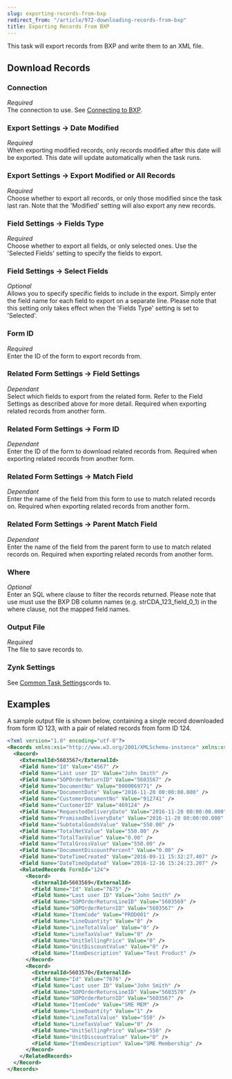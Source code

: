 ```yaml
---
slug: exporting-records-from-bxp
redirect_from: "/article/972-downloading-records-from-bxp"
title: Exporting Records From BXP
---
```

This task will export records from BXP and write them to an XML file.

## Download Records
### Connection 
_Required_  
The connection to use. See [Connecting to BXP](connecting-to-bxp).

### Export Settings -> Date Modified
_Required_  
When exporting modified records, only records modified after this date will be exported. This date will update automatically when the task runs.

### Export Settings -> Export Modified or All Records
_Required_  
Choose whether to export all records, or only those modified since the task last ran. Note that the 'Modified' setting will also export any new records.

### Field Settings -> Fields Type
_Required_  
Choose whether to export all fields, or only selected ones. Use the 'Selected Fields' setting to specify the fields to export.

### Field Settings -> Select Fields
_Optional_  
Allows you to specify specific fields to include in the export. Simply enter the field name for each field to export on a separate line. Please note that this setting only takes effect when the 'Fields Type' setting is set to 'Selected'.

### Form ID
_Required_  
Enter the ID of the form to export records from.

### Related Form Settings -> Field Settings
_Dependant_  
Select which fields to export from the related form. Refer to the Field Settings as described above for more detail.  Required when exporting related records from another form.

### Related Form Settings -> Form ID
_Dependant_  
Enter the ID of the form to download related records from. Required when exporting related records from another form.	

### Related Form Settings -> Match Field
_Dependant_  
Enter the name of the field from this form to use to match related records on. Required when exporting related records from another form.

### Related Form Settings -> Parent Match Field
_Dependant_  
Enter the name of the field from the parent form to use to match related records on. Required when exporting related records from another form.

### Where 
_Optional_  
Enter an SQL where clause to filter the records returned. Please note that use must use the BXP DB column names (e.g. strCDA\_123\_field\_0\_1) in the where clause, not the mapped field names.

### Output File
_Required_  
The file to save records to.

### Zynk Settings
See [Common Task Settings](common-task-settings)cords to.

## Examples
A sample output file is shown below, containing a single record downloaded from form ID 123, with a pair of related records from form ID 124.
```xml
<?xml version="1.0" encoding="utf-8"?>
<Records xmlns:xsi="http://www.w3.org/2001/XMLSchema-instance" xmlns:xsd="http://www.w3.org/2001/XMLSchema" FormId="123">
  <Record>
    <ExternalId>5603567</ExternalId>
    <Field Name="Id" Value="4567" />
    <Field Name="Last user ID" Value="John Smith" />
    <Field Name="SOPOrderReturnID" Value="5603567" />
    <Field Name="DocumentNo" Value="0000069771" />
    <Field Name="DocumentDate" Value="2016-11-20 00:00:00.000" />
    <Field Name="CustomerDocumentNo" Value="912741" />
    <Field Name="CustomerID" Value="469124" />
    <Field Name="RequestedDeliveryDate" Value="2016-11-20 00:00:00.000" />
    <Field Name="PromisedDeliveryDate" Value="2016-11-20 00:00:00.000" />
    <Field Name="SubtotalGoodsValue" Value="550.00" />
    <Field Name="TotalNetValue" Value="550.00" />
    <Field Name="TotalTaxValue" Value="0.00" />
    <Field Name="TotalGrossValue" Value="550.00" />
    <Field Name="DocumentDiscountPercent" Value="0.00" />
    <Field Name="DateTimeCreated" Value="2016-09-11 15:32:27.407" />
    <Field Name="DateTimeUpdated" Value="2016-12-16 15:24:23.207" />
    <RelatedRecords FormId="124">
      <Record>
        <ExternalId>5603569</ExternalId>
        <Field Name="Id" Value="7675" />
        <Field Name="Last user ID" Value="John Smith" />
        <Field Name="SOPOrderReturnLineID" Value="5603569" />
        <Field Name="SOPOrderReturnID" Value="5603567" />
        <Field Name="ItemCode" Value="PROD001" />
        <Field Name="LineQuantity" Value="0" />
        <Field Name="LineTotalValue" Value="0" />
        <Field Name="LineTaxValue" Value="0" />
        <Field Name="UnitSellingPrice" Value="0" />
        <Field Name="UnitDiscountValue" Value="0" />
        <Field Name="ItemDescription" Value="Test Product" />
      </Record>
      <Record>
        <ExternalId>5603570</ExternalId>
        <Field Name="Id" Value="7676" />
        <Field Name="Last user ID" Value="John Smith" />
        <Field Name="SOPOrderReturnLineID" Value="5603570" />
        <Field Name="SOPOrderReturnID" Value="5603567" />
        <Field Name="ItemCode" Value="SME MEM" />
        <Field Name="LineQuantity" Value="1" />
        <Field Name="LineTotalValue" Value="550" />
        <Field Name="LineTaxValue" Value="0" />
        <Field Name="UnitSellingPrice" Value="550" />
        <Field Name="UnitDiscountValue" Value="0" />
        <Field Name="ItemDescription" Value="SME Membership" />
      </Record>
    </RelatedRecords>
  </Record>
</Records>
```